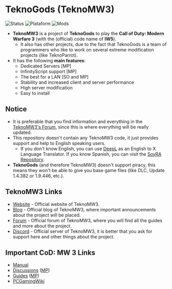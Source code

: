 # TeknoGods (TeknoMW3)
![Status](https://img.shields.io/badge/Status-Online-success?style=flat-square&logo=statuspage&logoColor=fff&labelColor=000) ![Plataform](https://img.shields.io/badge/Platform-Windows%20%7C%20Linux-orange?style=flat-square&logo=windows&logoColor=fff&labelColor=000) ![Mods](https://img.shields.io/badge/Mods-InfinityScript%20(C%23)-blue?style=flat-square&logo=atom&logoColor=fff&labelColor=000)
- **TeknoMW3** is a project of **TeknoGods** to play the **Call of Duty: Modern Warfare 3** (with the (official) code name of **IW5**).
  - It also has other projects, due to the fact that TeknoGods is a team of programmers who like to work on several extreme modification projects (like TeknoParrot).
- It has the following **main features**:
  - Dedicated Servers [MP]
  - InfinityScript support [MP]
  - The best for a LAN [SO and MP]
  - Stability and increased client and server performance
  - High server modification
  - Easy to install

## Notice
- It is preferable that you find information and everything in the [TeknoMW3's Forum](#teknomw3-links), since this is where everything will be really updated.
- This repository doesn't contain any TeknoMW3 code, it just provides support and help to English speaking users.
  - If you don't know English, you can use [DeepL](https://www.deepl.com/translator) as an English to X Language Translator. If you know Spanish, you can visit the [SoyRA Repository](https://github.com/SoyRA/TeknoMW3).
- **TeknoGods** (and therefore TeknoMW3) doesn't support piracy, this means they won't be able to give you base game files (like DLC, Update 1.4.382 or 1.9.446, etc.).

## TeknoMW3 Links
- [Website](https://www.teknomw3.pw/) - Official website of TeknoMW3.
- [Blog](https://www.teknomw3.pw/blog/) - Official blog of TeknoMW3, where important announcements about the project will be placed.
- [Forum](https://forum.teknomw3.pw/) - Official forum of TeknoMW3, where you will find all the guides and more about the project.
- [Discord](https://discord.gg/7Wxn85M) - Official server of TeknoMW3, it is better that you ask for support here and other things about the project.

## Important CoD: MW 3 Links
- [Manual](https://store.steampowered.com/manual/115300/)
- [Discussions](https://steamcommunity.com/app/42680/discussions/) ([MP](https://steamcommunity.com/app/42690/discussions/))
- [Guides](https://steamcommunity.com/app/42680/guides/) ([MP](https://steamcommunity.com/app/42690/guides/))
- [PCGamingWiki](https://pcgamingwiki.com/wiki/Call_of_Duty:_Modern_Warfare_3)
